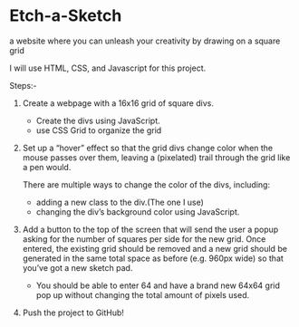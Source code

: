 # Etch-a-Sketch
a website where you can unleash your creativity by drawing on a square grid


I will use HTML, CSS, and Javascript for this project.

Steps:-
1. Create a webpage with a 16x16 grid of square divs.
    -   Create the divs using JavaScript. 
    -   use CSS Grid to organize the grid

2. Set up a “hover” effect so that the grid divs change color
    when the mouse passes over them, leaving a (pixelated) trail through the grid like a pen would.
    
    There are multiple ways to change the color of the divs,
    including:
    -   adding a new class to the div.(The one I use)
    -   changing the div’s background color using JavaScript.

3.  Add a button to the top of the screen that will send the user a popup asking
    for the number of squares per side for the new grid. Once entered, the existing
    grid should be removed and a new grid should be generated in the same total space
    as before (e.g. 960px wide) so that you’ve got a new sketch pad.
    
    -   You should be able to enter 64 and have a brand new 64x64
        grid pop up without changing the total amount of pixels used.

4. Push the project to GitHub!
